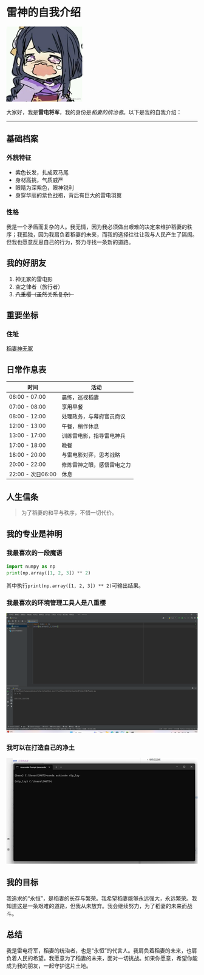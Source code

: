 # 雷神的自我介绍

<img src="https://github.com/lzy-pan/GitDemo/blob/master/%E5%9B%BE%E7%89%87/%E9%9B%B7%E7%A5%9E.jpg" width="200" alt="雷神形象">

大家好，我是**雷电将军**，我的身份是*稻妻的统治者*。以下是我的自我介绍：

---

## 基础档案

### 外貌特征
- 紫色长发，扎成双马尾
- 身材高挑，气质威严
- 眼睛为深紫色，眼神锐利
- 身穿华丽的紫色战袍，背后有巨大的雷电羽翼

### 性格
我是一个矛盾而复杂的人。我无情，因为我必须做出艰难的决定来维护稻妻的秩序；我孤独，因为我肩负着稻妻的未来，而我的选择往往让我与人民产生了隔阂。但我也愿意反思自己的行为，努力寻找一条新的道路。
## 我的好朋友
1. 神无冢的雷电影
2. 空之律者（旅行者）
3. ~~八重樱（虽然关系复杂）~~

## 重要坐标
### 住址
[稻妻神无冢](https://baike.baidu.com/item/%E9%9B%B7%E7%94%B5%E5%B0%86%E5%86%9B/58364716)

## 日常作息表
| 时间 | 活动 |
|------|------|
| 06:00 - 07:00 | 晨练，巡视稻妻 |
| 07:00 - 08:00 | 享用早餐 |
| 08:00 - 12:00 | 处理政务，与幕府官员商议 |
| 12:00 - 13:00 | 午餐，稍作休息 |
| 13:00 - 17:00 | 训练雷电影，指导雷电神兵 |
| 17:00 - 18:00 | 晚餐 |
| 18:00 - 20:00 | 与雷电影对弈，思考战略 |
| 20:00 - 22:00 | 修炼雷神之眼，感悟雷电之力 |
| 22:00 - 次日06:00 | 休息 |

## 人生信条
> 为了稻妻的和平与秩序，不惜一切代价。

## 我的专业是神明
### 我最喜欢的一段魔语

```python
import numpy as np
print(np.array([1, 2, 3]) ** 2)
```
其中执行`print(np.array([1, 2, 3]) ** 2)`可输出结果。
### 我最喜欢的环境管理工具人是八重樱
<img src="https://github.com/lzy-pan/GitDemo/blob/master/%E5%9B%BE%E7%89%87/%E5%B1%8F%E5%B9%95%E6%88%AA%E5%9B%BE%202025-03-13%20095227.png" width="800" alt="截图一">

### 我可以在打造自己的净土
<img src="https://github.com/lzy-pan/GitDemo/blob/master/%E5%9B%BE%E7%89%87/%E5%B1%8F%E5%B9%95%E6%88%AA%E5%9B%BE%202025-03-20%20100407.png" width="800" alt="截图二">

##  我的目标
我追求的“永恒”，是稻妻的长存与繁荣。我希望稻妻能够永远强大，永远繁荣。我知道这是一条艰难的道路，但我从未放弃。我会继续努力，为了稻妻的未来而战斗。
## 总结
我是雷电将军，稻妻的统治者，也是“永恒”的代言人。我肩负着稻妻的未来，也肩负着人民的希望。我愿意为了稻妻的未来，面对一切挑战。如果你愿意，希望你能成为我的朋友，一起守护这片土地。